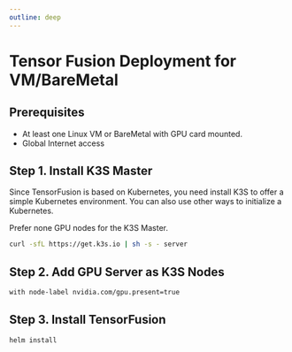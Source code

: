 ```yaml
---
outline: deep
---
```


# Tensor Fusion Deployment for VM/BareMetal

## Prerequisites

- At least one Linux VM or BareMetal with GPU card mounted.
- Global Internet access 

## Step 1. Install K3S Master

Since TensorFusion is based on Kubernetes, you need install K3S to offer a simple Kubernetes environment. You can also use other ways to initialize a Kubernetes.

Prefer none GPU nodes for the K3S Master.

```bash
curl -sfL https://get.k3s.io | sh -s - server
```

## Step 2. Add GPU Server as K3S Nodes

```bash
with node-label nvidia.com/gpu.present=true
```

## Step 3. Install TensorFusion

```bash
helm install 
```
